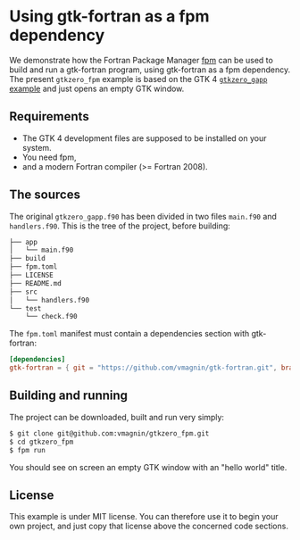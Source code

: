 # Using gtk-fortran as a fpm dependency

We demonstrate how the Fortran Package Manager [fpm](https://fpm.fortran-lang.org/) can be used to build and run a gtk-fortran program, using gtk-fortran as a fpm dependency. The present `gtkzero_fpm` example is based on the GTK 4 [`gtkzero_gapp` example](https://github.com/vmagnin/gtk-fortran/blob/gtk4/examples/gtkzero_gapp.f90) and just opens an empty GTK window.

## Requirements

- The GTK 4 development files are supposed to be installed on your system.
- You need fpm,
- and a modern Fortran compiler (>= Fortran 2008).

## The sources

The original `gtkzero_gapp.f90` has been divided in two files `main.f90` and `handlers.f90`. This is the tree of the project, before building:

```bash
├── app
│   └── main.f90
├── build
├── fpm.toml
├── LICENSE
├── README.md
├── src
│   └── handlers.f90
└── test
    └── check.f90
```

The `fpm.toml` manifest must contain a dependencies section with gtk-fortran:

```toml
[dependencies]
gtk-fortran = { git = "https://github.com/vmagnin/gtk-fortran.git", branch = "experimental_fpm" }
```

## Building and running

The project can be downloaded, built and run very simply:

```bash
$ git clone git@github.com:vmagnin/gtkzero_fpm.git
$ cd gtkzero_fpm
$ fpm run
```
You should see on screen an empty GTK window with an "hello world" title.

## License

This example is under MIT license. You can therefore use it to begin your own project, and just copy that license above the concerned code sections.

